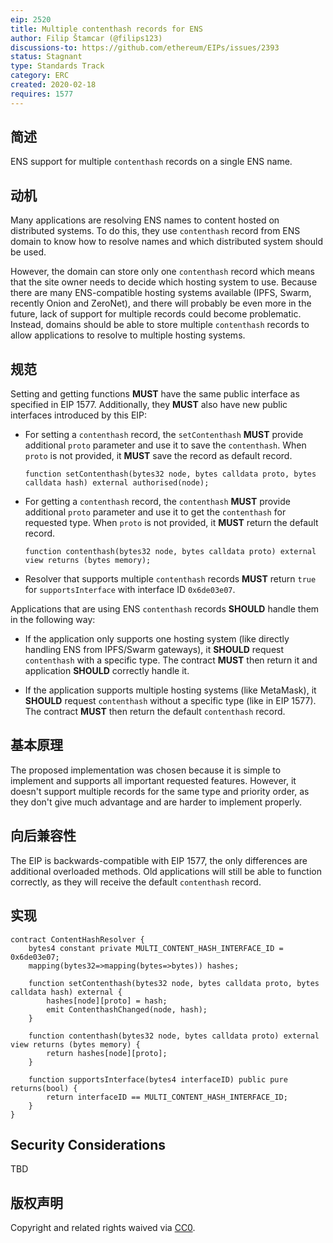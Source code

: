 ```yaml
---
eip: 2520
title: Multiple contenthash records for ENS
author: Filip Štamcar (@filips123)
discussions-to: https://github.com/ethereum/EIPs/issues/2393
status: Stagnant
type: Standards Track
category: ERC
created: 2020-02-18
requires: 1577
---
```


## 简述
ENS support for multiple `contenthash` records on a single ENS name.

## 动机
Many applications are resolving ENS names to content hosted on distributed systems. To do this, they use `contenthash` record from ENS domain to know how to resolve names and which distributed system should be used.

However, the domain can store only one `contenthash` record which means that the site owner needs to decide which hosting system to use. Because there are many ENS-compatible hosting systems available (IPFS, Swarm, recently Onion and ZeroNet), and there will probably be even more in the future, lack of support for multiple records could become problematic. Instead, domains should be able to store multiple `contenthash` records to allow applications to resolve to multiple hosting systems.

## 规范
Setting and getting functions **MUST** have the same public interface as specified in EIP 1577. Additionally, they **MUST** also have new public interfaces introduced by this EIP:

* For setting a `contenthash` record, the `setContenthash` **MUST** provide additional `proto` parameter and use it to save the `contenthash`. When `proto` is not provided, it **MUST** save the record as default record.

  ```solidity
  function setContenthash(bytes32 node, bytes calldata proto, bytes calldata hash) external authorised(node);
  ```

* For getting a `contenthash` record, the `contenthash` **MUST** provide additional `proto` parameter and use it to get the `contenthash` for requested type. When `proto` is not provided, it **MUST** return the default record.

  ```solidity
  function contenthash(bytes32 node, bytes calldata proto) external view returns (bytes memory);
  ```

* Resolver that supports multiple `contenthash` records **MUST** return `true` for `supportsInterface` with interface ID `0x6de03e07`.

Applications that are using ENS `contenthash` records **SHOULD** handle them in the following way:

* If the application only supports one hosting system (like directly handling ENS from IPFS/Swarm gateways), it **SHOULD** request `contenthash` with a specific type. The contract **MUST** then return it and application **SHOULD** correctly handle it.

* If the application supports multiple hosting systems (like MetaMask), it **SHOULD** request `contenthash` without a specific type (like in EIP 1577). The contract **MUST** then return the default `contenthash` record.

## 基本原理
The proposed implementation was chosen because it is simple to implement and supports all important requested features. However, it doesn't support multiple records for the same type and priority order, as they don't give much advantage and are harder to implement properly.

## 向后兼容性
The EIP is backwards-compatible with EIP 1577, the only differences are additional overloaded methods. Old applications will still be able to function correctly, as they will receive the default `contenthash` record.

## 实现
```solidity
contract ContentHashResolver {
    bytes4 constant private MULTI_CONTENT_HASH_INTERFACE_ID = 0x6de03e07;
    mapping(bytes32=>mapping(bytes=>bytes)) hashes;

    function setContenthash(bytes32 node, bytes calldata proto, bytes calldata hash) external {
        hashes[node][proto] = hash;
        emit ContenthashChanged(node, hash);
    }

    function contenthash(bytes32 node, bytes calldata proto) external view returns (bytes memory) {
        return hashes[node][proto];
    }

    function supportsInterface(bytes4 interfaceID) public pure returns(bool) {
        return interfaceID == MULTI_CONTENT_HASH_INTERFACE_ID;
    }
}
```

## Security Considerations
TBD

## 版权声明
Copyright and related rights waived via [CC0](../LICENSE.md).

